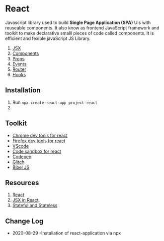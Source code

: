 # React

Javascript library used to build **Single Page Application (SPA)** UIs with reuseable components.
It also know as frontend JavaScript framework and toolkit to make declarative smalll pieces of code called components.
It is efficient and fexible javaScript JS Library.

  1. [JSX](https://github.com/arsibux/react-app/blob/main/docs/jsx.md)
  2. [Components](https://github.com/arsibux/react-app/blob/main/docs/components.md)
  3. [Props](https://github.com/arsibux/react-app/blob/main/docs/props.md)
  4. [Events](https://github.com/arsibux/react-app/blob/main/docs/events.md)
  5. [Router](https://github.com/arsibux/react-app/blob/main/docs/router.md)
  6. [Hooks](https://github.com/arsibux/react-app/blob/main/docs/hooks.md)

## Installation

  1. Run `npx create-react-app project-react`
  2.

## Toolkit

  - [Chrome dev tools for react](https://chrome.google.com/webstore/detail/react-developer-tools/fmkadmapgofadopljbjfkapdkoienihi?hl=en)
  - [Firefox dev tools for react](https://addons.mozilla.org/en-GB/firefox/addon/react-devtools/)
  - [VScode](https://code.visualstudio.com/download)
  - [Code sandbox for react](https://codesandbox.io/s/new?utm_source=dotnew)
  - [Codepen](https://codepen.io/)
  - [Glitch](https://glitch.com/)
  - [Bibel JS](https://babeljs.io/repl/)

## Resources

  1. [React](https://reactjs.org/docs/getting-started.html)
  2. [JSX in React](https://www.w3schools.com/react/react_jsx.asp).
  3. [Stateful and Stateless](https://programmingwithmosh.com/javascript/stateful-stateless-components-react/)

## Change Log

- 2020-08-29
  -Installation of react-application via npx